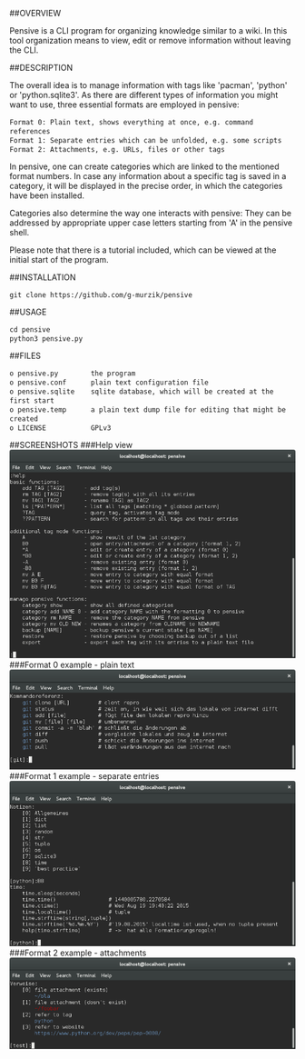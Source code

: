 ##OVERVIEW

Pensive is a CLI program for organizing knowledge similar to a wiki.
In this tool organization means to view, edit or remove information without leaving
the CLI.

##DESCRIPTION

The overall idea is to manage information with tags like 'pacman',
'python' or 'python.sqlite3'. As there are different types of information
you might want to use, three essential formats are employed in pensive:

    Format 0: Plain text, shows everything at once, e.g. command references
    Format 1: Separate entries which can be unfolded, e.g. some scripts
    Format 2: Attachments, e.g. URLs, files or other tags

In pensive, one can create categories which are linked to the mentioned format
numbers. In case any information about a specific tag is saved in a category, 
it will be displayed in the precise order, in which the categories have
been installed.

Categories also determine the way one interacts with pensive:
They can be addressed by appropriate upper case letters starting from
'A' in the pensive shell.

Please note that there is a tutorial included, which can be viewed at
the initial start of the program.

##INSTALLATION

    git clone https://github.com/g-murzik/pensive

##USAGE

    cd pensive
    python3 pensive.py

##FILES

    o pensive.py        the program
    o pensive.conf      plain text configuration file
    o pensive.sqlite    sqlite database, which will be created at the first start
    o pensive.temp      a plain text dump file for editing that might be created
    o LICENSE           GPLv3

##SCREENSHOTS
###Help view
![Figure 4](https://github.com/g-murzik/miscellaneous/blob/master/pensive04.png "help")
###Format 0 example - plain text
![Figure 1](https://github.com/g-murzik/miscellaneous/blob/master/pensive01.png "Format 0")
###Format 1 example - separate entries
![Figure 2](https://github.com/g-murzik/miscellaneous/blob/master/pensive02.png "Format 1")
###Format 2 example - attachments
![Figure 3](https://github.com/g-murzik/miscellaneous/blob/master/pensive03.png "Format 2")
